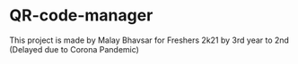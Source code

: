# QR-code-manager
This project is made by Malay Bhavsar for Freshers 2k21 by 3rd year to 2nd (Delayed due to Corona Pandemic)
